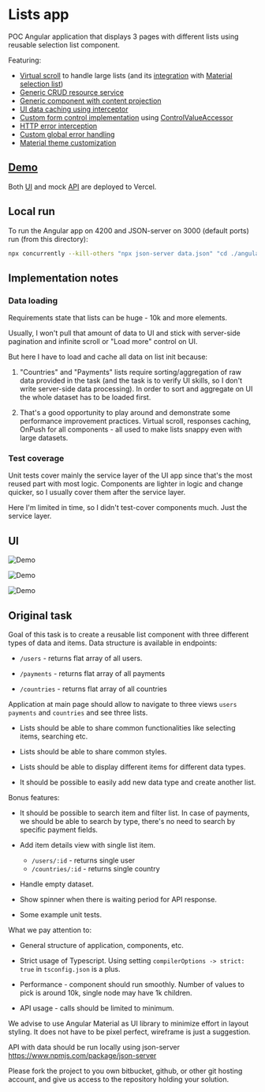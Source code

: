 # Lists app

POC Angular application that displays 3 pages with different lists using reusable selection list component.

Featuring:
- [Virtual scroll](https://material.angular.io/cdk/scrolling/overview) to handle large lists (and its [integration](https://github.com/ilinieja/angular-lists/tree/main/angular-lists-ui/src/app/shared/selection-list) with [Material selection list](https://material.angular.io/components/list/api))
- [Generic CRUD resource service](https://github.com/ilinieja/angular-lists/tree/main/angular-lists-ui/src/app/shared/resource)
- [Generic component with content projection](https://github.com/ilinieja/angular-lists/tree/main/angular-lists-ui/src/app/shared/selection-list)
- [UI data caching using interceptor](https://github.com/ilinieja/angular-lists/tree/main/angular-lists-ui/src/app/shared/cache)
- [Custom form control implementation](https://github.com/ilinieja/angular-lists/blob/main/angular-lists-ui/src/app/shared/selection-list/selection-list.component.ts) using [ControlValueAccessor](https://angular.io/api/forms/ControlValueAccessor)  
- [HTTP error interception](https://github.com/ilinieja/angular-lists/blob/main/angular-lists-ui/src/app/shared/errors/errors.interceptor.ts)
- [Custom global error handling](https://github.com/ilinieja/angular-lists/blob/main/angular-lists-ui/src/app/global-error-handler.ts)
- [Material theme customization](https://github.com/ilinieja/angular-lists/blob/main/angular-lists-ui/src/styles/mat-theme.scss)

## [Demo](https://angular-lists.vercel.app)

Both [UI](https://angular-lists.vercel.app) and mock [API](https://angular-lists-api.vercel.app) are deployed to Vercel.

## Local run

To run the Angular app on 4200 and JSON-server on 3000 (default ports) run (from this directory):

```bash
npx concurrently --kill-others "npx json-server data.json" "cd ./angular-lists-ui/ && npm start"
```

## Implementation notes
### Data loading
Requirements state that lists can be huge - 10k and more elements.

Usually, I won't pull that amount of data to UI and stick with server-side pagination and infinite scroll or "Load more" control on UI.

But here I have to load and cache all data on list init because:
1. "Countries" and "Payments" lists require sorting/aggregation of raw data provided in the task (and the task is to verify UI skills, so I don't write server-side data processing). In order to sort and aggregate on UI the whole dataset has to be loaded first.

2. That's a good opportunity to play around and demonstrate some performance improvement practices. Virtual scroll, responses caching, OnPush for all components - all used to make lists snappy even with large datasets.

### Test coverage
Unit tests cover mainly the service layer of the UI app since that's the most reused part with most logic. Components are lighter in logic and change quicker, so I usually cover them after the service layer.

Here I'm limited in time, so I didn't test-cover components much. Just the service layer.


## UI
![Demo](https://i.ibb.co/JCNMzVZ/Screenshot-20230203-041055.png)

![Demo](https://i.ibb.co/v3xdNxC/Screenshot-20230203-041119.png)

![Demo](https://i.ibb.co/MCxnHsX/Screenshot-20230203-041142.png)

## Original task
Goal of this task is to create a reusable list component with three different types of data and items. Data structure is available in endpoints:

- `/users` - returns flat array of all users.

- `/payments` - returns flat array of all payments

- `/countries` - returns flat array of all countries

Application at main page should allow to navigate to three views `users` `payments` and `countries` and see three lists.

- Lists should be able to share common functionalities like selecting items, searching etc.

- Lists should be able to share common styles.

- Lists should be able to display different items for different data types.

- It should be possible to easily add new data type and create another list.

Bonus features:

- It should be possible to search item and filter list. In case of payments, we should be able to search by type, there's no need to search by specific payment fields.

- Add item details view with single list item.

  - `/users/:id` - returns single user
  - `/countries/:id` - returns single country

- Handle empty dataset.

- Show spinner when there is waiting period for API response.

- Some example unit tests.

What we pay attention to:

- General structure of application, components, etc.

- Strict usage of Typescript. Using setting `compilerOptions -> strict: true` in `tsconfig.json` is a plus.

- Performance - component should run smoothly. Number of values to pick is around 10k, single node may have 1k children.

- API usage - calls should be limited to minimum.

We advise to use Angular Material as UI library to minimize effort in layout styling. It does not have to be pixel perfect, wireframe is just a suggestion.

API with data should be run locally using json-server https://www.npmjs.com/package/json-server

Please fork the project to you own bitbucket, github, or other git hosting account, and give us access to the repository holding your solution.
